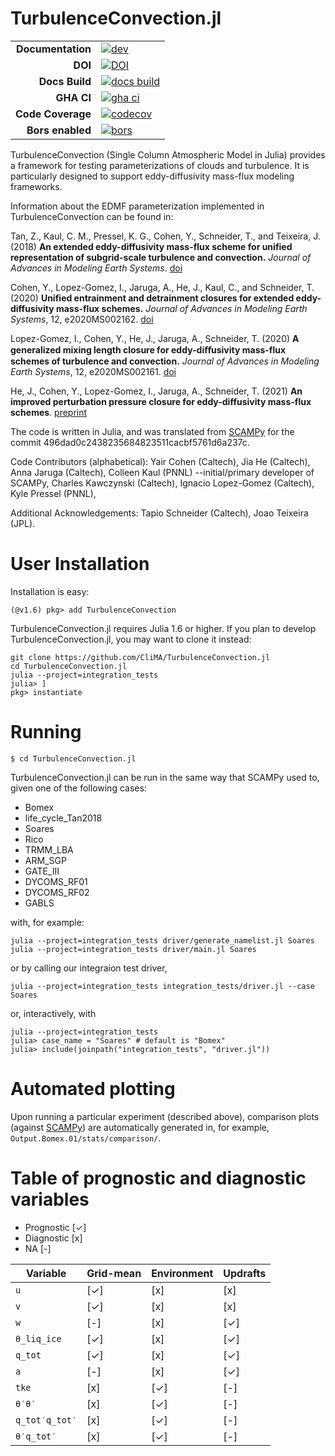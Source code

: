 # TurbulenceConvection.jl #

|||
|---------------------:|:----------------------------------------------|
| **Documentation**    | [![dev][docs-dev-img]][docs-dev-url]          |
| **DOI**              | [![DOI][zenodo-img]][zenodo-latest-url]       |
| **Docs Build**       | [![docs build][docs-bld-img]][docs-bld-url]   |
| **GHA CI**           | [![gha ci][gha-ci-img]][gha-ci-url]           |
| **Code Coverage**    | [![codecov][codecov-img]][codecov-url]        |
| **Bors enabled**     | [![bors][bors-img]][bors-url]                 |

[zenodo-img]: https://zenodo.org/badge/DOI/10.5281/zenodo.6392396.svg
[zenodo-latest-url]: https://doi.org/10.5281/zenodo.6392396

[docs-bld-img]: https://github.com/CliMA/TurbulenceConvection.jl/actions/workflows/docs.yml/badge.svg
[docs-bld-url]: https://github.com/CliMA/TurbulenceConvection.jl/actions/workflows/docs.yml

[docs-dev-img]: https://img.shields.io/badge/docs-dev-blue.svg
[docs-dev-url]: https://CliMA.github.io/TurbulenceConvection.jl/dev/

[gha-ci-img]: https://github.com/CliMA/TurbulenceConvection.jl/actions/workflows/ci.yml/badge.svg
[gha-ci-url]: https://github.com/CliMA/TurbulenceConvection.jl/actions/workflows/ci.yml

[codecov-img]: https://codecov.io/gh/CliMA/TurbulenceConvection.jl/branch/main/graph/badge.svg
[codecov-url]: https://codecov.io/gh/CliMA/TurbulenceConvection.jl

[bors-img]: https://bors.tech/images/badge_small.svg
[bors-url]: https://app.bors.tech/repositories/35146


TurbulenceConvection (Single Column Atmospheric Model in Julia) provides a framework for testing parameterizations of clouds and turbulence.
It is particularly designed to support eddy-diffusivity mass-flux modeling frameworks.

Information about the EDMF parameterization implemented in TurbulenceConvection can be found in:

Tan, Z., Kaul, C. M., Pressel, K. G., Cohen, Y., Schneider, T., and Teixeira, J. (2018)
**An extended eddy-diffusivity mass-flux scheme for unified representation of
subgrid-scale turbulence and convection.** *Journal of Advances in Modeling Earth Systems*. [doi](https://doi.org/10.1002/2017MS001162)

Cohen, Y., Lopez-Gomez, I., Jaruga, A., He, J., Kaul, C., and Schneider, T. (2020) **Unified entrainment and detrainment closures for extended eddy-diffusivity mass-flux schemes.** *Journal of Advances in Modeling Earth Systems*, 12, e2020MS002162. [doi](https://doi.org/10.1029/2020MS002162)

Lopez-Gomez, I., Cohen, Y., He, J., Jaruga, A., Schneider, T. (2020) **A generalized mixing length closure for eddy-diﬀusivity mass-flux schemes of turbulence and convection.** *Journal of Advances in Modeling Earth Systems*, 12, e2020MS002161. [doi](https://doi.org/10.1029/2020MS002161)

He, J., Cohen, Y., Lopez-Gomez, I., Jaruga, A., Schneider, T. (2021) **An improved perturbation pressure closure for eddy-diffusivity mass-flux schemes**. [preprint](https://doi.org/10.1002/essoar.10505084.2)

The code is written in Julia, and was translated from [SCAMPy](https://github.com/CliMA/SCAMPy) for the commit 496dad0c2438235684823511cacbf5761d6a237c.

Code Contributors (alphabetical):
    Yair Cohen (Caltech),
    Jia He (Caltech),
    Anna Jaruga (Caltech),
    Colleen Kaul (PNNL) --initial/primary developer of SCAMPy,
    Charles Kawczynski (Caltech),
    Ignacio Lopez-Gomez (Caltech),
    Kyle Pressel (PNNL),

Additional Acknowledgements:
    Tapio Schneider (Caltech),
    Joao Teixeira (JPL).

# User Installation #

Installation is easy:

```julia-repl
(@v1.6) pkg> add TurbulenceConvection
```

TurbulenceConvection.jl requires Julia 1.6 or higher. If you plan to develop TurbulenceConvection.jl, you may want to clone it instead:


```
git clone https://github.com/CliMA/TurbulenceConvection.jl
cd TurbulenceConvection.jl
julia --project=integration_tests
julia> ]
pkg> instantiate
```

# Running #

```
$ cd TurbulenceConvection.jl
```

TurbulenceConvection.jl can be run in the same way that SCAMPy used to, given one of the following cases:

 - Bomex
 - life_cycle_Tan2018
 - Soares
 - Rico
 - TRMM_LBA
 - ARM_SGP
 - GATE_III
 - DYCOMS_RF01
 - DYCOMS_RF02
 - GABLS

with, for example:

```
julia --project=integration_tests driver/generate_namelist.jl Soares
julia --project=integration_tests driver/main.jl Soares
```
or by calling our integraion test driver,
```
julia --project=integration_tests integration_tests/driver.jl --case Soares
```
or, interactively, with
```julia-repl
julia --project=integration_tests
julia> case_name = "Soares" # default is "Bomex"
julia> include(joinpath("integration_tests", "driver.jl"))
```

# Automated plotting  #

Upon running a particular experiment (described above), comparison plots (against [SCAMPy](https://github.com/CliMA/SCAMPy)) are automatically generated in, for example, `Output.Bomex.01/stats/comparison/`.

# Table of prognostic and diagnostic variables

 - Prognostic [✓]
 - Diagnostic [x]
 - NA [-]

| **Variable**  | **Grid-mean** | **Environment** | **Updrafts** |
| ------------- | ------------- | --------------- | ------------ |
| `u`           | [✓]           |  [x]            |  [x]         |
| `v`           | [✓]           |  [x]            |  [x]         |
| `w`           | [-]           |  [x]            |  [✓]         |
| `θ_liq_ice`   | [✓]           |  [x]            |  [✓]         |
| `q_tot`       | [✓]           |  [x]            |  [✓]         |
| `a`           | [-]           |  [x]            |  [✓]         |
| `tke`         | [x]           |  [✓]            |  [-]         |
| `θ′θ′`        | [x]           |  [✓]            |  [-]         |
| `q_tot′q_tot′`| [x]           |  [✓]            |  [-]         |
| `θ′q_tot′`    | [x]           |  [✓]            |  [-]         |

